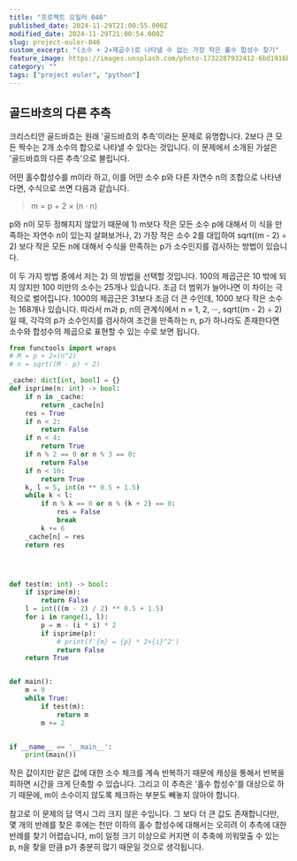 ```yaml
---
title: "프로젝트 오일러 046"
published_date: 2024-11-29T21:00:55.000Z
modified_date: 2024-11-29T21:00:54.000Z
slug: project-euler-046
custom_excerpt: "(소수 + 2×제곱수)로 나타낼 수 없는 가장 작은 홀수 합성수 찾기"
feature_image: https://images.unsplash.com/photo-1732287932412-6bd1916b19cd?crop=entropy&cs=tinysrgb&fit=max&fm=jpg&ixid=M3wxMTc3M3wwfDF8YWxsfDE2fHx8fHx8fHwxNzMyNDU4ODIxfA&ixlib=rb-4.0.3&q=80&w=2000
category: ""
tags: ["project euler", "python"]
---
```


## 골드바흐의 다른 추측

크리스티안 골드바흐는 원래 '골드바흐의 추측'이라는 문제로 유명합니다. 2보다 큰 모든 짝수는 2개 소수의 합으로 나타낼 수 있다는
것입니다. 이 문제에서 소개된 가설은 '골드바흐의 다른 추측'으로 불립니다.

어떤 홀수합성수를 m이라 하고, 이를 어떤 소수 p와 다른 자연수 n의 조합으로 나타낸다면, 수식으로 쓰면 다음과 같습니다.

> m = p + 2 × (n · n)

p와 n이 모두 정해지지 않았기 때문에 1) m보다 작은 모든 소수 p에 대해서 이 식을 만족하는 자연수 n이 있는지 살펴보거나, 2) 가장
작은 소수 2를 대입하여 sqrt((m - 2) ÷ 2) 보다 작은 모든 n에 대해서 수식을 만족하는 p가 소수인지를 검사하는 방법이
있습니다.

이 두 가지 방법 중에서 저는 2) 의 방법을 선택할 것입니다. 100의 제곱근은 10 밖에 되지 않지만 100 미만의 소수는 25개나
있습니다. 조금 더 범위가 늘어나면 이 차이는 극적으로 벌어집니다. 1000의 제곱근은 31보다 조금 더 큰 수인데, 1000 보다 작은
소수는 168개나 있습니다. 따라서 m과 p, n의 관계식에서 n = 1, 2, ···, sqrt((m - 2) ÷ 2) 일 때, 각각의
p가 소수인지를 검사하여 조건을 만족하는 n, p가 하나라도 존재한다면 소수와 합성수의 제곱으로 표현할 수 있는 수로 보면 됩니다.

```python
from functools import wraps
# M = p + 2×(n^2)
# n = sqrt((M - p) ÷ 2)

_cache: dict[int, bool] = {}
def isprime(n: int) -> bool:
    if n in _cache:
        return _cache[n]
    res = True
    if n < 2:
        return False
    if n < 4:
        return True
    if n % 2 == 0 or n % 3 == 0:
        return False
    if n < 10:
        return True
    k, l = 5, int(n ** 0.5 + 1.5)
    while k < l:
        if n % k == 0 or n % (k + 2) == 0:
            res = False
            break
        k += 6
    _cache[n] = res
    return res




def test(m: int) -> bool:
    if isprime(m):
        return False
    l = int(((m - 2) / 2) ** 0.5 + 1.5)
    for i in range(1, l):
        p = m - (i * i) * 2
        if isprime(p):
            # print(f'{m} = {p} * 2×{i}^2')
            return False
    return True


def main():
    m = 9
    while True:
        if test(m):
            return m
        m += 2


if __name__ == '__main__':
    print(main())
```
작은 값이지만 같은 값에 대한 소수 체크를 계속 반복하기 때문에 캐싱을 통해서 반복을 피하면 시간을 크게 단축할 수 있습니다. 그리고 이
추측은 '홀수 합성수'를 대상으로 하기 때문에, m이 소수이지 않도록 체크하는 부분도 빼놓지 않아야 합니다.

참고로 이 문제의 답 역시 그리 크지 않은 수입니다. 그 보다 더 큰 값도 존재합니다만, 몇 개의 반례를 찾은 후에는 천만 이하의 홀수
합성수에 대해서는 오히려 이 추측에 대한 반례를 찾기 어렵습니다, m이 일정 크기 이상으로 커지면 이 추축에 끼워맞출 수 있는 p, n을
찾을 만큼 p가 충분히 많기 때문일 것으로 생각됩니다.

